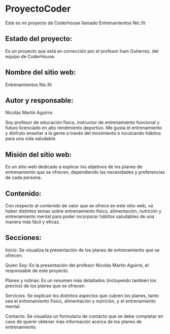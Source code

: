 # ProyectoCoder
Este es mi proyecto de Coderhouse llamado Entrenamientos Nic.fit

## Estado del proyecto:
Es un proyecto que está en corrección por el profesor Iram Gutierrez, del equipo de CoderHouse.

## Nombre del sitio web: 
Entrenamientos Nic.fit

## Autor y responsable:
Nicolás Martín Aguirre. 

Soy profesor de educación física, instructor de entrenamiento funcional y futuro licenciado en alto rendimiento deportivo. Me gusta el entrenamiento y disfruto enseñar a la gente a través del movimiento e inculcando hábitos para una vida saludable.

## Misión del sitio web: 
Es un sitio web dedicado a explicar los objetivos de los planes de entrenamiento que se ofrecen, dependiendo las necesidades y preferencias de cada persona.

## Contenido:
Con respecto al contenido de valor que se ofrece en este sitio web, va haber distintos temas sobre entrenamiento físico, alimentación, nutrición
y entrenamiento mental para poder incorporar hábitos saludables de una manera más fácil y eficaz.

## Secciones:
Inicio: Se visualiza la presentación de los planes de entrenamiento que se ofrecen.

Quien Soy: Es la presentación del profesor Nicolás Martín Aguirre, el responsable de este proyecto.

Planes y rutinas: Es un resumen más detallados (incluyendo también los precios) de los planes que se ofrecen.

Servicios: Se explican los distintos aspectos que cubren los planes, tanto sea el entrenamiento físico, alimentación y nutrición, y el entrenamiento mental.

Contacto: Se visualiza un formulario de contacto que se debe completar en caso de querer obtener más información acerca de los planes de entrenamiento.